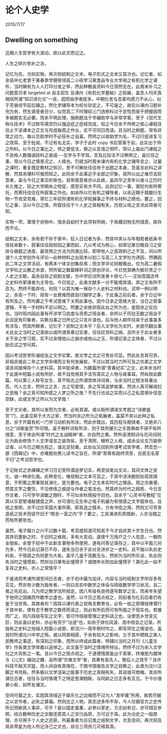 # 论个人史学
2015/7/17

## Dwelling on something

近期人生哲学有大波动，欲以此文而记之。

人生之碎片弥补之法，

记忆为先，次则实物，再次则纸制之文本，电子形式之文本又其次也。记忆者，如余高中化老曾于某春季学期带领高二小班学习某食品专业大学用之有机化学之课件，当时确有为人人打印分发之举，然此种散装资料今日荡然无在。此周末补习之问题意识本 targeted at 自主招生 及课内《有机化学基础》之拓展，盖吾人均天真相信所谓“知识进化论”一说，因而始学者犹多。中期化老与吾辈均感力不从心，似于芳香烃节前后辍之。然化学辅导本为校长钦定之，不可废之，故后以课内习题补充为务，然生源至者日少，似觉高二下时理综三门选修科过于定性而易于把握因而多做题实无必要。而余不明此理，施刷题法于市编助学与非常学案，至于《现代生物与技术》不过默写填空仍以强迫症之症结完成，较之今日余于所修之核心课程往往止于读课本之正文与完成每周之作业，实不可同日而语。且当时之刷题，常有非常之动力，每以交助学时不必狂补之自喜。然师之以收助学为名，不过行促进复习之效耳，至于批阅，不过有名无实，学子于此时 copy 书后答案于前，此实出于师之所料。以今日之事比之，师之督促法，换之以言语之恫吓，常以上届此门课程之不及格人数强调挂科之易成---在学与不学耳。言及比较法不过稍带之，盖忆往之事，常以今日之情景况之，人情也。仍就当时周末课内有机化学之辅导言之，过量之课时，重复既定教材之知识，至不可解处往往咎于出题之本身，吾虽言此科之讲解，然其余理科可推而知之。此则余于此事近乎全部之印象，其所以出之难尽去贬意者，盖与今日之事交织故也。其带褒意者亦以此故，盖风华之青年以奋斗之历时长久推之，较之大学期末之短促，感受实有大不同。此则记忆一事，褒贬均有所寄托，而寄托往往在所叙事之外也。如余所以忆有机之辅导者，以余近期于羧酸衍生物一节攻坚克难，常忆三年前所谓有机化学拓展事之不终与材料之陋也。要之，回忆之事，注以今日之情，所叙往往于个人史之真相有失，历观父母之言涉此项者可知。

实物一项，寓情于状物中，惜余自幼时于此项有所阙，于收藏旧物无所措意，故存而不论。

纸制之文本，余有若干存于家中，狂人日记者为多，然其中夹以与年相若者纸条书信往来数十，叙事往往因校园之事而起，几以考试为核心，如常记某日晚自习之安排与做题之进度，最常用之方法为同类比较，即举他人之高效刺己之不及，间以所谓个人文学创作与评论—此种材料之出现本以初二与高二入文学社为诱因，然确因此二年之文学活动，有两本个体文创集存焉；而文学评论则极晚出，仅为高二暑假文学社之云散之余波，然所留之数篇稼轩词之原创评论，今日觉其确为极珍贵之个人史之文献。盖余自存之纸制文献，为中学应试所发者十居七八---正如吾国古传之史料作家谱者为主导也。今日视之，此类文献多一分不能增其值，弃之又有所不忍为。然终不能弃也，何则？以其为唯一保存个人史料之材料也。试举一例以明之，余高一下时，班有一女畏难而欲自行辍学之事，于此事之前后者，余于日记中有所及之。然均置之于考试思维下关照此事也。因今日余之思维大变，当日之叙事逻辑，不有一手材料不足以明之。然要之余绝非叙此女之所为也，是叙余之反应也。当时班内因此事有开涉学习态度与资质之班会者，余所以于历往无数之班会于此会犹有印象者，实赖当事之日所记之只言片语也。后与他人邮件往来于此事虽多有涉及，然其所赖者，记忆乎？纸制之文本乎？后入文学社为文时，余尝尽翻出事关此女之当时之记录欲以成所谓青春记实者，往往叹资料之阙，且所关于此女者多关于余之学习观，实不过余借他山之崩亦或他山之玉，所谓记录之主体者，不过以助应试之学问耳。

因以考试哲学形诸纸张之文字实繁，故文学之文之可贵处可显。然此处言其可贵，非指余接此二年之文学余绪而又有何发展矣，不过以其当时力所可及之优美之文学语言间接保存个人史料耳。其中犹卓者，为数篇所谓“青春纪实”之文，此本余当时于此类中短篇小说有所好，故不自觉用其手法写真实之人物与故事耳。然纵观此数篇，均以第三人称写女生，真不知古之所谓宫体诗词者，与余当时之想法有重出否。代人立言，然所立之言，古之写爱情，余之写其追梦故事，然诗人真可解闺妇之思哉？余之真可知所叙之人梦之所之哉？不先行访谈之实而以己之私意填补信息空缺，此或文学之所以为文学哉！

至于文论者，其所以发而为文者，必有其源。或以助所谓语文考题之“诗歌鉴赏”门，此虽见笑于大方之家，然当时余之所为之拓展者，盖莫不夹以此种之私意，余于开篇有机一门学习动机有所涉。然此步既出，其历程与期效者，又绝非八分之“诗歌鉴赏”所可限。盖于稼秆词有所涉、则于其所援引之东晋典故不得不有所措意，至于体会所谓“时代之主战精神”者，亦自然之果。然所读清照词与花间词则沦为助余修饰个人文学语言之装饰矣，至于清照，稼秆之人格，成余议论文万能例证者，以今日之眼光视之，诚无足轻重。此处似又回到所谓考试哲学者，然吾恐一部《西厢记》中，亦难脱劝男儿读书之旨在，所谓“青霄有路终须至，白首无名誓不归”之考试哲学也。

于记账式之赤祼祼之学习日记至所谓追梦记实，再至拙笔出文论，其间文体之变化，诚一种进化哉。此种变化，唯纸制之文本可显之，于其中涂沫删划处观其措意，于积累之厚重观其演化，是为要也。电子之文本实时代之赠品，用之亦甚便，然其文字之整饬，不见修改之痕迹与作者之笔法也。然其终为时代之趋势，今日言作文者，只可学毕淑敏之随时，不可似余秋雨般守旧也。且余于“心灵书写教程”见其以乐音譬诸敲键盘之声，亦可谓化无生命之电子机器为有情感之文字载体也。且纸之发明，亦不过应军国大事所需，即其造之既丰，方有书信之用，然则又可苛责造纸之技术而徒守旧于“晤言一室之内”乎？要之，工具演进形质既新，人亦当随之而有所更张也。

虽然，电子媒介之兴不过数十载，考百度知道可知其于今才自庆其十岁生日也。然其弃旧更新之时，于旧时之格局，多有大变动，遂使千万用户之个人信息，一朝而全毁矣。余曾于初中于此新生事物多所使用，遂有问答记录存之，其中以平面几何为多，然今日此记录已不存，遂失当日余于此分支进步之一史料。且不独以失此史料矣，于情感之伤则更为大矣。盖平几虽于高数无与，然却为当时所乐谈，失此则失当时之憧憬矣。然则当日果有此憧憬乎？或随年长附加此憧憬乎？美化此一段不复存之史料，亦人之常情乎？

于是进而考诸所谓空间日志者，亦于初中最为加详，内容与当时纸制文字所存多有互见，然亦有少数为独有者，一则曰言初中数学之体会与班级数学学习状况，且二者之先后出，几为师之教学法所规定。因八年级有良师遂写数学之实，而来年失望于他师之因偱而作数学之虚也。虽然，以今日之观点视之，则前者为化石后者仍有鉴于当世焉。其故者何？因其以课代表之视角言教育也，必有一般之原理规律潜行于其中矣，使有志于教学之数师而读之，则必有所启而可有所施之于现实也。若推而广之，则凡班级写实之文字，皆可作班级管理之史料读之也，设使吾乡世变无巨，则此虽曰史料，亦必有资于“治道”也，如余于排位风波、高中班会之记录。所独有之史料之他端入短篇小说部，即汶川一周年祭时作之，即写师生之情谊也，盖其时所谓北川中学之殇，或以同类相感，于余有较大之影响，又于其中牺牲之某人民教师之事迹，有深刻之印象，而所以终成此篇者，特辅以当时之月刊《儿童文学》作各类文学体裁以追悼之。此文虽于当时之情境所特出，然终不过为余入文学社之大背影之一笔。且以今日之观点视之，于道德情感虽出于真挚，终难脱为媒体与《儿文》煸动之嫌，且所谓“灾难文学”者，其果有哀先人，勉后人之效乎？自许科技不敌天灾猛，而人间自有真情在，于图书馆报告文学之目察之，此类为汶川注脚之书充栋。然多极以文学渲染之能事于历史之真相有失，其说或可商榷。其余所谓日志者，往往与当时情境下之特定思潮相联，与同龄之日志多有互见，于今价值甚小矣，如怀友诸文。

空间可载之文，实因其场域近于娱乐化之边缘而不过为人“发牢骚”所用，故若尽据之以言作者，必失之甚偏。然则古之人物，其志述多所不存，今人仅据官方之史传所记而断其人事非，可乎？是以国史虽重，必参以家史，方志如有记，亦可相互参照，综合数种历史之文献还原其人之言行品质，方可近于真。此为治史之一般原理，亦可用于个人史之还原。所最重者为日记类之纸制文字，次及空间，再次则及其余零星为他人所记涉己之文也，综合三项庶几可得其真。


